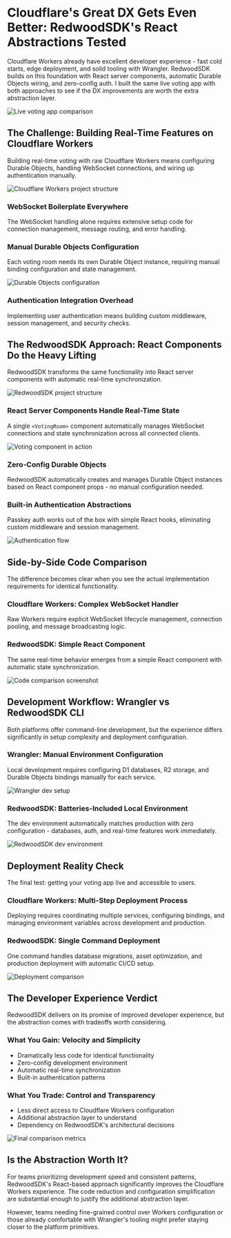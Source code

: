 # Cloudflare's Great DX Gets Even Better: RedwoodSDK's React Abstractions Tested

Cloudflare Workers already have excellent developer experience - fast cold starts, edge deployment, and solid tooling with Wrangler. RedwoodSDK builds on this foundation with React server components, automatic Durable Objects wiring, and zero-config auth. I built the same live voting app with both approaches to see if the DX improvements are worth the extra abstraction layer.

![Live voting app comparison](voting-app-comparison.png)

## The Challenge: Building Real-Time Features on Cloudflare Workers

Building real-time voting with raw Cloudflare Workers means configuring Durable Objects, handling WebSocket connections, and wiring up authentication manually.

![Cloudflare Workers project structure](cf-workers-structure.png)

### WebSocket Boilerplate Everywhere

The WebSocket handling alone requires extensive setup code for connection management, message routing, and error handling.

### Manual Durable Objects Configuration

Each voting room needs its own Durable Object instance, requiring manual binding configuration and state management.

![Durable Objects configuration](durable-objects-config.png)

### Authentication Integration Overhead

Implementing user authentication means building custom middleware, session management, and security checks.

## The RedwoodSDK Approach: React Components Do the Heavy Lifting

RedwoodSDK transforms the same functionality into React server components with automatic real-time synchronization.

![RedwoodSDK project structure](redwood-structure.png)

### React Server Components Handle Real-Time State

A single `<VotingRoom>` component automatically manages WebSocket connections and state synchronization across all connected clients.

![Voting component in action](voting-component-demo.png)

### Zero-Config Durable Objects

RedwoodSDK automatically creates and manages Durable Object instances based on React component props - no manual configuration needed.

### Built-in Authentication Abstractions

Passkey auth works out of the box with simple React hooks, eliminating custom middleware and session management.

![Authentication flow](auth-flow-comparison.png)

## Side-by-Side Code Comparison

The difference becomes clear when you see the actual implementation requirements for identical functionality.

### Cloudflare Workers: Complex WebSocket Handler

Raw Workers require explicit WebSocket lifecycle management, connection pooling, and message broadcasting logic.

### RedwoodSDK: Simple React Component

The same real-time behavior emerges from a simple React component with automatic state synchronization.

![Code comparison screenshot](code-comparison.png)

## Development Workflow: Wrangler vs RedwoodSDK CLI

Both platforms offer command-line development, but the experience differs significantly in setup complexity and deployment configuration.

### Wrangler: Manual Environment Configuration

Local development requires configuring D1 databases, R2 storage, and Durable Objects bindings manually for each service.

![Wrangler dev setup](wrangler-dev-setup.png)

### RedwoodSDK: Batteries-Included Local Environment

The dev environment automatically matches production with zero configuration - databases, auth, and real-time features work immediately.

![RedwoodSDK dev environment](redwood-dev-environment.png)

## Deployment Reality Check

The final test: getting your voting app live and accessible to users.

### Cloudflare Workers: Multi-Step Deployment Process

Deploying requires coordinating multiple services, configuring bindings, and managing environment variables across development and production.

### RedwoodSDK: Single Command Deployment

One command handles database migrations, asset optimization, and production deployment with automatic CI/CD setup.

![Deployment comparison](deployment-comparison.png)

## The Developer Experience Verdict

RedwoodSDK delivers on its promise of improved developer experience, but the abstraction comes with tradeoffs worth considering.

### What You Gain: Velocity and Simplicity

- Dramatically less code for identical functionality
- Zero-config development environment
- Automatic real-time synchronization
- Built-in authentication patterns

### What You Trade: Control and Transparency

- Less direct access to Cloudflare Workers configuration
- Additional abstraction layer to understand
- Dependency on RedwoodSDK's architectural decisions

![Final comparison metrics](final-metrics.png)

## Is the Abstraction Worth It?

For teams prioritizing development speed and consistent patterns, RedwoodSDK's React-based approach significantly improves the Cloudflare Workers experience. The code reduction and configuration simplification are substantial enough to justify the additional abstraction layer.

However, teams needing fine-grained control over Workers configuration or those already comfortable with Wrangler's tooling might prefer staying closer to the platform primitives.